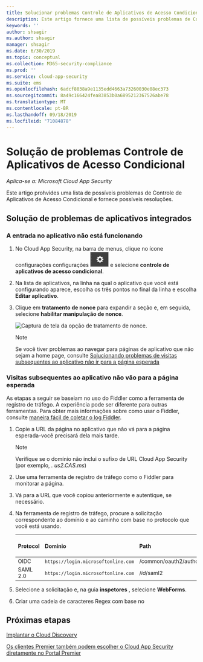 ```yaml
---
title: Solucionar problemas Controle de Aplicativos de Acesso Condicional
description: Este artigo fornece uma lista de possíveis problemas de Controle de Aplicativos de Acesso Condicional e fornece possíveis resoluções.
keywords: ''
author: shsagir
ms.author: shsagir
manager: shsagir
ms.date: 6/30/2019
ms.topic: conceptual
ms.collection: M365-security-compliance
ms.prod: ''
ms.service: cloud-app-security
ms.suite: ems
ms.openlocfilehash: 6adcf8038a9e1135edd4663a73260030e08ec373
ms.sourcegitcommit: 8a49c166424fea83853b0a6895212367526abe78
ms.translationtype: MT
ms.contentlocale: pt-BR
ms.lasthandoff: 09/18/2019
ms.locfileid: "71084878"
---
```

# <a name="troubleshooting-conditional-access-app-control"></a>Solução de problemas Controle de Aplicativos de Acesso Condicional

*Aplica-se a: Microsoft Cloud App Security*

Este artigo prohvides uma lista de possíveis problemas de Controle de Aplicativos de Acesso Condicional e fornece possíveis resoluções.

## <a name="troubleshooting-onboarded-apps"></a>Solução de problemas de aplicativos integrados

### <a name="the-sign-in-to-the-app-is-not-working"></a>A entrada no aplicativo não está funcionando

1. No Cloud App Security, na barra de menus, clique no ícone configurações configurações ![de engrenagem ícone](./media/settings-icon.png "configurações") e selecione **controle de aplicativos de acesso condicional**.
1. Na lista de aplicativos, na linha na qual o aplicativo que você está configurando aparece, escolha os três pontos no final da linha e escolha **Editar aplicativo**.
1. Clique em **tratamento de nonce** para expandir a seção e, em seguida, selecione **habilitar manipulação de nonce**.

    ![Captura de tela da opção de tratamento de nonce.](media/troubleshooing-nonce-handling.png)

    > [!NOTE]
    > Se você tiver problemas ao navegar para páginas de aplicativo que não sejam a home page, consulte [Solucionando problemas de visitas subsequentes ao aplicativo não ir para a página esperada](#unexpected-page)

### Visitas subsequentes ao aplicativo não vão para a página esperada<a name="unexpected-page"></a>

As etapas a seguir se baseiam no uso do Fiddler como a ferramenta de registro de tráfego. A experiência pode ser diferente para outras ferramentas. Para obter mais informações sobre como usar o Fiddler, consulte [maneira fácil de coletar o log Fiddler](https://blogs.msdn.microsoft.com/maheshk/2016/05/03/easy-way-to-collect-fiddler-log-fiddlercap/).

1. Copie a URL da página no aplicativo que não vá para a página esperada-você precisará dela mais tarde.

    > [!NOTE]
    > Verifique se o domínio não inclui o sufixo de URL Cloud App Security (por exemplo, *. us2.CAS.ms*)

1. Use uma ferramenta de registro de tráfego como o Fiddler para monitorar a página.
1. Vá para a URL que você copiou anteriormente e autentique, se necessário.
1. Na ferramenta de registro de tráfego, procure a solicitação correspondente ao domínio e ao caminho com base no protocolo que você está usando.

    | Protocol | Domínio | Path | Nome do campo de estado |
    | --- | --- | --- | --- |
    | OIDC | `https://login.microsoftonline.com` | /common/oauth2/authorize | state |
    | SAML 2.0 | `https://login.microsoftonline.com` | /*id*/saml2 | RelayState |

1. Selecione a solicitação e, na guia **inspetores** , selecione **WebForms**.
1. Criar uma cadeia de caracteres Regex com base no 

## <a name="next-steps"></a>Próximas etapas

[Implantar o Cloud Discovery](set-up-cloud-discovery.md)

[Os clientes Premier também podem escolher o Cloud App Security diretamente no Portal Premier](https://premier.microsoft.com/)
